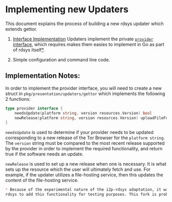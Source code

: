 Implementing new Updaters
=========================

This document explains the process of building a new rdsys updater which extends
gettor.

1. [Interface Implementation](https://gitlab.torproject.org/tpo/anti-censorship/rdsys/-/tree/master/pkg/presentation/updaters/gettor) Updaters implement the private [`provider` interface](https://gitlab.torproject.org/tpo/anti-censorship/rdsys/-/tree/master/pkg/presentation/updaters/gettor/gettor.go#L40-L43), which requires makes them easies to implement in Go as part of rdsys itself[*](https://github.com/i2p-pt/i2p-rdsys/blob/main/doc/README.md).

2. Simple configuration and command line code.

Implementation Notes:
---------------------

In order to implement the provider interface, you will need to create a new struct
in `pkg/presentation/updaters/gettor` which implements the following 2 functions:

```go
type provider interface {
	needsUpdate(platform string, version resources.Version) bool
	newRelease(platform string, version resources.Version) uploadFileFunc
}
```

`needsUpdate` is used to determine if your provider needs to be updated corresponding
to a new release of the Tor Browser for the `platform string`. The `version` string
must be compared to the most recent release supported by the provider in order to
implement the required functionality, and return true if the software needs an update.

`newRelease` is used to set up a new release when one is necessary. It is what sets up
the resource which the user will ultimately fetch and use. For example, if the updater
utilizes a file-hosting service, then this updates the content of the file-hosting
service.

```md
* Because of the experimental nature of the i2p-rdsys adaptation, it was necessary to fork
rdsys to add this functionality for testing purposes. This fork is probably temporary.
```

